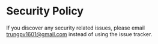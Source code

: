 # Security Policy

If you discover any security related issues, please email trungpv1601@gmail.com instead of using the issue tracker.
